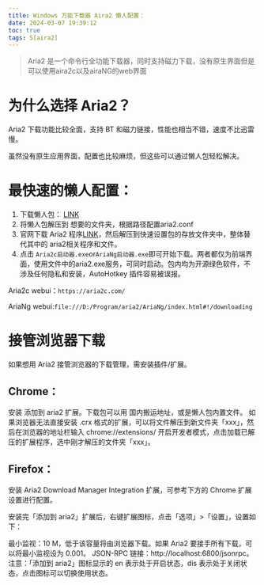 ```yaml
---
title: Windows 万能下载器 Aira2 懒人配置：
date: 2024-03-07 19:39:12
toc: true
tags: S[aira2]
---
```


> Aria2 是一个命令行全功能下载器，同时支持磁力下载，没有原生界面但是可以使用aira2c以及airaNG的web界面

<!-- more -->

# 为什么选择 Aria2？
  Aria2 下载功能比较全面，支持 BT 和磁力链接，性能也相当不错，速度不比迅雷慢。

虽然没有原生应用界面，配置也比较麻烦，但这些可以通过懒人包轻松解决。

# 最快速的懒人配置：
1. 下载懒人包： [LINK](https://link.zhihu.com/?target=https%3A//www.seoipo.com/software/Aria2/)
2. 将懒人包解压到 想要的文件夹，根据路径配置aria2.conf
3. 官网下载 Aria2 程序[LINK](https://github.com/aria2/aria2/releases)，然后解压到快速设置包的存放文件夹中，整体替代其中的 aria2相关程序和文件。
5. 点击 `Aria2c启动器.exe`or`AriaNg启动器.exe`即可开始下载。两者都仅为前端界面，使用文件中的aria2.exe服务，可同时启动。包内均为开源绿色软件，不涉及任何隐私和安装，AutoHotkey 插件容易被误报。

Aria2c webui：`https://aria2c.com/`

AriaNg webui:`file:///D:/Program/aria2/AriaNg/index.html#!/downloading`

# 接管浏览器下载
如果想用 Aria2 接管浏览器的下载管理，需安装插件/扩展。

## Chrome：
安装 添加到 aria2 扩展。下载包可以用 国内搬运地址，或是懒人包内置文件。
如果浏览器无法直接安装 .crx 格式的扩展，可以将文件解压到新文件夹「xxx」，然后在浏览器的地址栏输入 chrome://extensions/ 开启开发者模式，点击加载已解压的扩展程序，选中刚才解压的文件夹「xxx」。

## Firefox：
安装 Aria2 Download Manager Integration 扩展，可参考下方的 Chrome 扩展设置进行配置。


安装完「添加到 aria2」扩展后，右键扩展图标，点击「选项」>「设置」，设置如下：

最小监视：10 M，低于该容量将由浏览器下载。如果 Aria2 要接手所有下载，可以将最小监视设为 0.001。
JSON-RPC 链接：http://localhost:6800/jsonrpc。
注意：「添加到 aria2」图标显示的 en 表示处于开启状态，dis 表示处于关闭状态，点击图标可以切换使用状态。